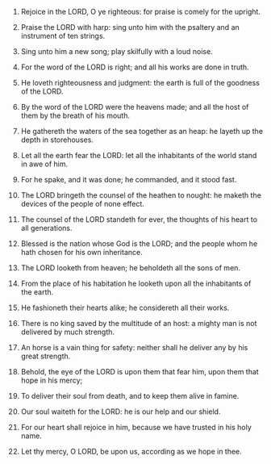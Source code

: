 1. Rejoice in the LORD, O ye righteous: for praise is comely for the
upright.

2. Praise the LORD with harp: sing unto him with the psaltery and an
instrument of ten strings.

3. Sing unto him a new song; play skilfully with a loud noise.

4. For the word of the LORD is right; and all his works are done in
truth.

5. He loveth righteousness and judgment: the earth is full of the
goodness of the LORD.

6. By the word of the LORD were the heavens made; and all the host
of them by the breath of his mouth.

7. He gathereth the waters of the sea together as an heap: he layeth
up the depth in storehouses.

8. Let all the earth fear the LORD: let all the inhabitants of the
world stand in awe of him.

9. For he spake, and it was done; he commanded, and it stood fast.

10. The LORD bringeth the counsel of the heathen to nought: he
maketh the devices of the people of none effect.

11. The counsel of the LORD standeth for ever, the thoughts of his
heart to all generations.

12. Blessed is the nation whose God is the LORD; and the people whom
he hath chosen for his own inheritance.

13. The LORD looketh from heaven; he beholdeth all the sons of men.

14. From the place of his habitation he looketh upon all the
inhabitants of the earth.

15. He fashioneth their hearts alike; he considereth all their
works.

16. There is no king saved by the multitude of an host: a mighty man
is not delivered by much strength.

17. An horse is a vain thing for safety: neither shall he deliver
any by his great strength.

18. Behold, the eye of the LORD is upon them that fear him, upon
them that hope in his mercy;

19. To deliver their soul from death, and to keep them alive in
famine.

20. Our soul waiteth for the LORD: he is our help and our shield.

21. For our heart shall rejoice in him, because we have trusted in
his holy name.

22. Let thy mercy, O LORD, be upon us, according as we hope in thee.